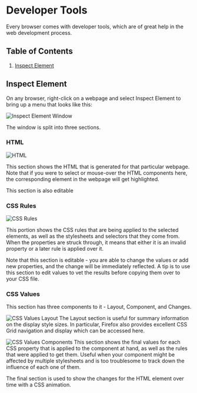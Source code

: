 # Developer Tools

Every browser comes with developer tools, which are of great help in the web development process.

## Table of Contents
1. [Inspect Element](#inspect-element)

## Inspect Element

On any browser, right-click on a webpage and select Inspect Element to bring up a menu that looks like this:

![Inspect Element Window](Images/Inspect%20Element.png)

The window is split into three sections.

### HTML

![HTML](Images/HTML.png)

This section shows the HTML that is generated for that particular webpage. Note that if you were to select or mouse-over the HTML components here, the corresponding element in the webpage will get highlighted.

This section is also editable

### CSS Rules

![CSS Rules](Images/CSS%20Rules.png)

This portion shows the CSS rules that are being applied to the selected elements, as well as the stylesheets and selectors that they come from. When the properties are struck through, it means that either it is an invalid property or a later rule is applied over it.

Note that this section is editable - you are able to change the values or add new properties, and the change will be immediately reflected. A tip is to use this section to edit values to vet the results before copying them over to your CSS file.

### CSS Values

This section has three components to it - Layout, Component, and Changes.

![CSS Values Layout](Images/CSS%20Values%20Layout.png)
The Layout section is useful for summary information on the display style sizes. In particular, Firefox also provides excellent CSS Grid navigation and display which can be accessed here.

![CSS Values Components](Images/CSS%20Values%20Components.png)
This section shows the final values for each CSS property that is applied to the component at hand, as well as the rules that were applied to get them. Useful when your component might be affected by multiple stylesheets and is too troublesome to track down the influence of each one of them.

The final section is used to show the changes for the HTML element over time with a CSS animation.